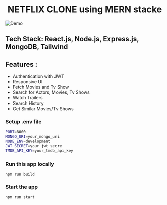 <h1 align="center">NETFLIX CLONE using MERN stacke </h1>

![Demo](/frontend/public/screenshot-for-readme.png)

## Tech Stack: React.js, Node.js, Express.js, MongoDB, Tailwind
## Features : 
  -   Authentication with JWT
  -   Responsive UI
  -   Fetch Movies and Tv Show
  -   Search for Actors, Movies, Tv Shows
  -   Watch Trailers
  -   Search History
  -   Get Similar Movies/Tv Shows

### Setup .env file

```bash
PORT=8000
MONGO_URI=your_mongo_uri
NODE_ENV=development
JWT_SECRET=your_jwt_secre
TMDB_API_KEY=your_tmdb_api_key
```

### Run this app locally

```shell
npm run build
```

### Start the app

```shell
npm run start
```
